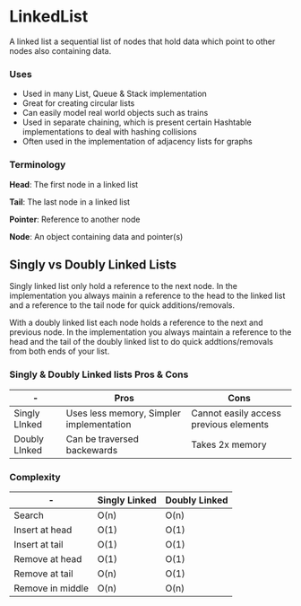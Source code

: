 ﻿# LinkedList

A linked list a sequential list of nodes that hold data which point to other nodes also containing data.

### Uses
- Used in many List, Queue & Stack implementation
- Great for creating circular lists
- Can easily model real world objects such as trains
- Used in separate chaining, which is present certain Hashtable implementations to deal with hashing collisions
- Often used in the implementation of adjacency lists for graphs

### Terminology

**Head**: The first node in a linked list

**Tail**: The last node in a linked list

**Pointer**: Reference to another node 

**Node**: An object containing data and pointer(s)

## Singly vs Doubly Linked Lists
Singly linked list only hold a reference to the next node. In the implementation you always mainin a reference to the head to the linked list and a reference to the tail node for quick additions/removals.

With a doubly linked list each node holds a reference to the next and previous node. In the implementation you always maintain a reference to the head and the tail of the doubly linked list to do quick addtions/removals from both ends of your list.

### Singly & Doubly Linked lists Pros & Cons

| - | Pros | Cons |
| - | - | - |
| Singly LInked | Uses less memory, Simpler implementation | Cannot easily access previous elements |
| Doubly LInked | Can be traversed backewards | Takes 2x memory |


### Complexity

| - | Singly Linked| Doubly Linked |
| - | - | - |
| Search | O(n) | O(n) |
| Insert at head | O(1) | O(1) |
| Insert at tail | O(1) | O(1) |
| Remove at head | O(1) | O(1) |
| Remove at tail | O(n) | O(1) |
| Remove in middle | O(n) | O(n) |

